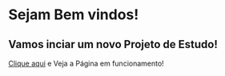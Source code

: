 # Sejam Bem vindos!

## Vamos inciar um novo Projeto de Estudo!

[Clique aqui](https://athaistardy.github.io/projetostarbucks/) e Veja a Página em funcionamento!
